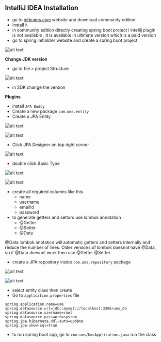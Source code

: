 IntelliJ IDEA Installation
-
* go to [jetbrains.com](https://www.jetbrains.com/idea/download/?section=windows) website and download community edition
* Install it
* in community edition directly creating spring boot project i intellij plugin is not available , it is available in ultimate version which is a paid version
* go to spring initializer website and create a spring boot project

![alt text](https://i.ibb.co/RPb4175/image.png)

**Change JDK version**
* go to file > project Structure

![alt text](https://i.ibb.co/JRcs6RK/image.png)

* in SDK change the version

**Plugins**
* install `JPA Buddy`
* Create a new package `com.ums.entity`
* Create a JPA Entity

![alt text](https://i.ibb.co/Qfz7HV6/image.png)

![alt text](https://i.ibb.co/7t0NK39/image.png)

* Click JPA Designer on top right corner

![alt text](https://i.ibb.co/qpmsnpc/image.png)

* double click Basic Type

![alt text](https://i.ibb.co/56FFqfx/image.png)

![alt text](https://i.ibb.co/RCyKVLZ/image.png)

* create all required columns like this
    * name
    * username
    * emailId
    * password
* to generate getters and settors use lombok annotation
  * @Getter
  * @Setter
  * @Data

@Data lombok anotation will automatic getters and setters internally and reduce the number of lines.
Older versions of lombok doesnot have @Data, so if @Data doesnet work then use @Getter @Setter

* create a JPA repository inside `com.ums.repository` package

![alt text](https://i.ibb.co/4Pq0mdN/image.png)

![alt text](https://i.ibb.co/pZfSG8m/image.png)

* select entity class then create
* Go to `application.properties` file
```properties
spring.application.name=ums
spring.datasource.url=jdbc:mysql://localhost:3306/ums_db
spring.datasource.username=root
spring.datasource.password=system
spring.jpa.hibernate.ddl-auto=update
spring.jpa.show-sql=true
```
* to run spring boot app, go to `com.ums/UmsApplication.java` run the class